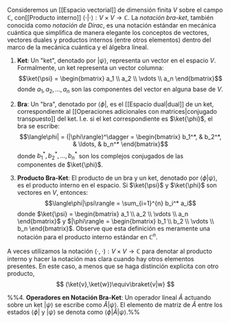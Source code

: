 Consideremos un [[Espacio vectorial]] de dimensión finita $V$ sobre el campo $\mathbb{C}$, con[[Producto interno]]  $\langle \cdot | \cdot \rangle : V \times V \rightarrow \mathbb{C}$. La _notación bra-ket_, también conocida como _notación de Dirac_, es una notación estándar en mecánica cuántica que simplifica de manera elegante los conceptos de vectores, vectores duales y productos internos  (entre otros elementos) dentro del marco de la mecánica cuántica y el álgebra lineal.

1. **Ket**: Un "ket", denotado por $|\psi\rangle$, representa un vector en el espacio $V$. Formalmente, un ket representa un vector columna: $$\ket{\psi} = \begin{bmatrix} a_1 \\ a_2 \\ \vdots \\ a_n \end{bmatrix}$$
	donde $a_1, a_2, \ldots, a_n$ son las componentes del vector en alguna base de $V$.
    
2. **Bra**: Un "bra", denotado por $\langle\phi|$, es el [[Espacio dual|dual]] de un ket, correspondiente al [[Operaciones adicionales con matrices|conjugado transpuesto]] del ket. I.e. si el ket correspondiente es $\ket{\phi}$, el bra se escribe: $$\langle\phi| = (|\phi\rangle)^\dagger = \begin{bmatrix} b_1^*, & b_2^*, & \ldots, & b_n^* \end{bmatrix}$$
	donde $b_1^*, b_2^*, \ldots, b_n^*$ son los complejos conjugados de las componentes de $\ket{\phi}$.
    
3. **Producto Bra-Ket**: El producto de un bra y un ket, denotado por $\langle\phi|\psi\rangle$, es el producto interno en el espacio. Si $\ket{\psi}$ y $\ket{\phi}$ son vectores en $V$, entonces: $$\langle\phi|\psi\rangle = \sum_{i=1}^{n} b_i^* a_i$$
    donde $\ket{\psi} = \begin{bmatrix} a_1 \\ a_2 \\ \vdots \\ a_n \end{bmatrix}$ y $|\phi\rangle = \begin{bmatrix} b_1 \\ b_2 \\ \vdots \\ b_n \end{bmatrix}$.
    Observe que esta definición es meramente una notación para el producto interno estándar en $\mathbb{C}^n$.

A veces utilizamos la notación $(\cdot , \cdot ) : V \times V \rightarrow \mathbb{C}$ para denotar al producto interno y hacer la notación mas clara cuando hay otros elementos presentes. En este caso, a menos que se haga distinción explicita con otro producto,
$$
(\ket{v},\ket{w})\equiv\braket{v|w}
$$


%%4. **Operadores en Notación Bra-Ket**: Un operador lineal $\hat{A}$ actuando sobre un ket $|\psi\rangle$ se escribe como $\hat{A}|\psi\rangle$. El elemento de matriz de $\hat{A}$ entre los estados $\langle\phi|$ y $|\psi\rangle$ se denota como $\langle\phi|\hat{A}|\psi\rangle$.%%